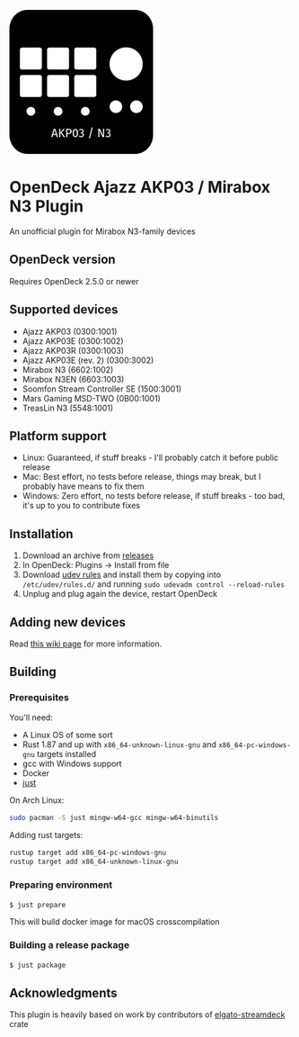 ![Plugin Icon](assets/icon.png)

# OpenDeck Ajazz AKP03 / Mirabox N3 Plugin

An unofficial plugin for Mirabox N3-family devices

## OpenDeck version

Requires OpenDeck 2.5.0 or newer

## Supported devices

- Ajazz AKP03 (0300:1001)
- Ajazz AKP03E (0300:1002)
- Ajazz AKP03R (0300:1003)
- Ajazz AKP03E (rev. 2) (0300:3002)
- Mirabox N3 (6602:1002)
- Mirabox N3EN (6603:1003)
- Soomfon Stream Controller SE (1500:3001)
- Mars Gaming MSD-TWO (0B00:1001)
- TreasLin N3 (5548:1001)

## Platform support

- Linux: Guaranteed, if stuff breaks - I'll probably catch it before public release
- Mac: Best effort, no tests before release, things may break, but I probably have means to fix them
- Windows: Zero effort, no tests before release, if stuff breaks - too bad, it's up to you to contribute fixes

## Installation

1. Download an archive from [releases](https://github.com/4ndv/opendeck-akp03/releases)
2. In OpenDeck: Plugins -> Install from file
3. Download [udev rules](./40-opendeck-akp03.rules) and install them by copying into `/etc/udev/rules.d/` and running `sudo udevadm control --reload-rules`
4. Unplug and plug again the device, restart OpenDeck

## Adding new devices

Read [this wiki page](https://github.com/4ndv/opendeck-akp03/wiki/Adding-support-for-new-devices) for more information.

## Building

### Prerequisites

You'll need:

- A Linux OS of some sort
- Rust 1.87 and up with `x86_64-unknown-linux-gnu` and `x86_64-pc-windows-gnu` targets installed
- gcc with Windows support
- Docker
- [just](https://just.systems)

On Arch Linux:

```sh
sudo pacman -S just mingw-w64-gcc mingw-w64-binutils
```

Adding rust targets:

```sh
rustup target add x86_64-pc-windows-gnu
rustup target add x86_64-unknown-linux-gnu
```

### Preparing environment

```sh
$ just prepare
```

This will build docker image for macOS crosscompilation

### Building a release package

```sh
$ just package
```

## Acknowledgments

This plugin is heavily based on work by contributors of [elgato-streamdeck](https://github.com/streamduck-org/elgato-streamdeck) crate
